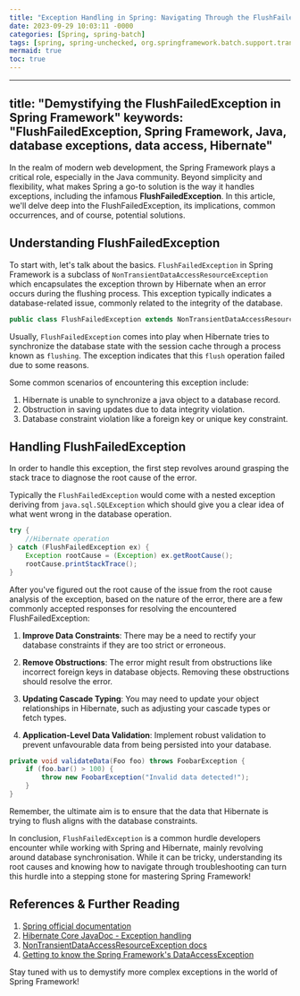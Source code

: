 ```yaml
---
title: "Exception Handling in Spring: Navigating Through the FlushFailedException"
date: 2023-09-29 10:03:11 -0000
categories: [Spring, spring-batch]
tags: [spring, spring-unchecked, org.springframework.batch.support.transaction]
mermaid: true
toc: true
---
```


---
title: "Demystifying the FlushFailedException in Spring Framework"
keywords: "FlushFailedException, Spring Framework, Java, database exceptions, data access, Hibernate"
---


In the realm of modern web development, the Spring Framework plays a critical role, especially in the Java community. Beyond simplicity and flexibility, what makes Spring a go-to solution is the way it handles exceptions, including the infamous **FlushFailedException**. In this article, we'll delve deep into the FlushFailedException, its implications, common occurrences, and of course, potential solutions. 

## Understanding FlushFailedException

To start with, let's talk about the basics. `FlushFailedException` in Spring Framework is a subclass of `NonTransientDataAccessResourceException` which encapsulates the exception thrown by Hibernate when an error occurs during the flushing process. This exception typically indicates a database-related issue, commonly related to the integrity of the database. 

```java
public class FlushFailedException extends NonTransientDataAccessResourceException
```

Usually, `FlushFailedException` comes into play when Hibernate tries to synchronize the database state with the session cache through a process known as `flushing`. The exception indicates that this `flush` operation failed due to some reasons.

Some common scenarios of encountering this exception include:

1. Hibernate is unable to synchronize a java object to a database record.
2. Obstruction in saving updates due to data integrity violation.
3. Database constraint violation like a foreign key or unique key constraint.


## Handling FlushFailedException

In order to handle this exception, the first step revolves around grasping the stack trace to diagnose the root cause of the error.

Typically the `FlushFailedException` would come with a nested exception deriving from `java.sql.SQLException` which should give you a clear idea of what went wrong in the database operation.

```java
try {
    //Hibernate operation
} catch (FlushFailedException ex) {
    Exception rootCause = (Exception) ex.getRootCause(); 
    rootCause.printStackTrace();
}
```

After you've figured out the root cause of the issue from the root cause analysis of the exception, based on the nature of the error, there are a few commonly accepted responses for resolving the encountered FlushFailedException:

1. **Improve Data Constraints**: There may be a need to rectify your database constraints if they are too strict or erroneous.

2. **Remove Obstructions**: The error might result from obstructions like incorrect foreign keys in database objects. Removing these obstructions should resolve the error.

3. **Updating Cascade Typing**: You may need to update your object relationships in Hibernate, such as adjusting your cascade types or fetch types.

4. **Application-Level Data Validation**: Implement robust validation to prevent unfavourable data from being persisted into your database.

```java
private void validateData(Foo foo) throws FoobarException {
    if (foo.bar() > 100) {
        throw new FoobarException("Invalid data detected!");
    }
}
```

Remember, the ultimate aim is to ensure that the data that Hibernate is trying to flush aligns with the database constraints. 

In conclusion, `FlushFailedException` is a common hurdle developers encounter while working with Spring and Hibernate, mainly revolving around database synchronisation. While it can be tricky, understanding its root causes and knowing how to navigate through troubleshooting can turn this hurdle into a stepping stone for mastering Spring Framework!

## References & Further Reading

1. [Spring official documentation](https://docs.spring.io/spring-framework/docs/current/reference/html/data-access.html)
2. [Hibernate Core JavaDoc - Exception handling](https://docs.jboss.org/hibernate/orm/3.5/api/org/hibernate/exception/package-summary.html)
3. [NonTransientDataAccessResourceException docs](https://docs.spring.io/spring-framework/docs/current/javadoc-api/org/springframework/dao/NonTransientDataAccessResourceException.html)
4. [Getting to know the Spring Framework's DataAccessException](https://www.baeldung.com/spring-framework-dataaccessexception)

Stay tuned with us to demystify more complex exceptions in the world of Spring Framework!
